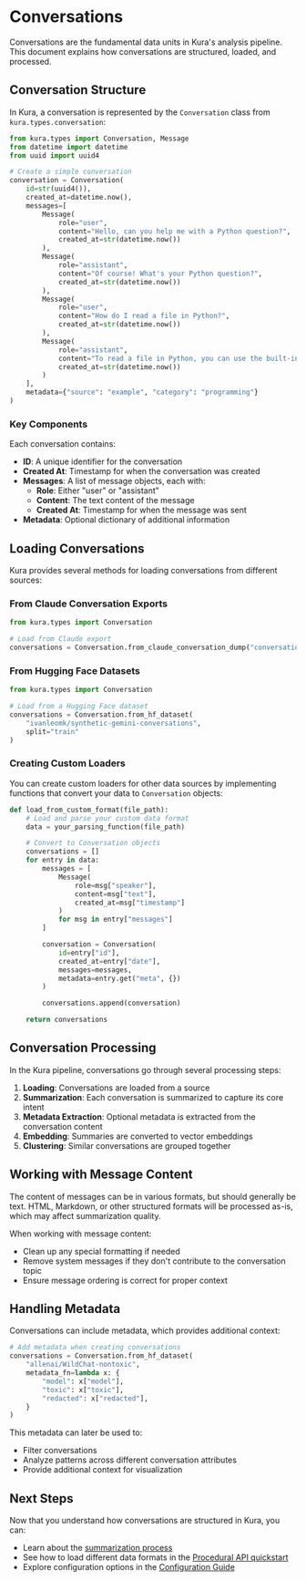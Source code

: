 # Conversations

Conversations are the fundamental data units in Kura's analysis pipeline. This document explains how conversations are structured, loaded, and processed.

## Conversation Structure

In Kura, a conversation is represented by the `Conversation` class from `kura.types.conversation`:

```python
from kura.types import Conversation, Message
from datetime import datetime
from uuid import uuid4

# Create a simple conversation
conversation = Conversation(
    id=str(uuid4()),
    created_at=datetime.now(),
    messages=[
        Message(
            role="user",
            content="Hello, can you help me with a Python question?",
            created_at=str(datetime.now())
        ),
        Message(
            role="assistant",
            content="Of course! What's your Python question?",
            created_at=str(datetime.now())
        ),
        Message(
            role="user",
            content="How do I read a file in Python?",
            created_at=str(datetime.now())
        ),
        Message(
            role="assistant",
            content="To read a file in Python, you can use the built-in open() function...",
            created_at=str(datetime.now())
        )
    ],
    metadata={"source": "example", "category": "programming"}
)
```

### Key Components

Each conversation contains:

- **ID**: A unique identifier for the conversation
- **Created At**: Timestamp for when the conversation was created
- **Messages**: A list of message objects, each with:
  - **Role**: Either "user" or "assistant"
  - **Content**: The text content of the message
  - **Created At**: Timestamp for when the message was sent
- **Metadata**: Optional dictionary of additional information

## Loading Conversations

Kura provides several methods for loading conversations from different sources:

### From Claude Conversation Exports

```python
from kura.types import Conversation

# Load from Claude export
conversations = Conversation.from_claude_conversation_dump("conversations.json")
```

### From Hugging Face Datasets

```python
from kura.types import Conversation

# Load from a Hugging Face dataset
conversations = Conversation.from_hf_dataset(
    "ivanleomk/synthetic-gemini-conversations",
    split="train"
)
```

### Creating Custom Loaders

You can create custom loaders for other data sources by implementing functions that convert your data to `Conversation` objects:

```python
def load_from_custom_format(file_path):
    # Load and parse your custom data format
    data = your_parsing_function(file_path)

    # Convert to Conversation objects
    conversations = []
    for entry in data:
        messages = [
            Message(
                role=msg["speaker"],
                content=msg["text"],
                created_at=msg["timestamp"]
            )
            for msg in entry["messages"]
        ]

        conversation = Conversation(
            id=entry["id"],
            created_at=entry["date"],
            messages=messages,
            metadata=entry.get("meta", {})
        )

        conversations.append(conversation)

    return conversations
```

## Conversation Processing

In the Kura pipeline, conversations go through several processing steps:

1. **Loading**: Conversations are loaded from a source
2. **Summarization**: Each conversation is summarized to capture its core intent
3. **Metadata Extraction**: Optional metadata is extracted from the conversation content
4. **Embedding**: Summaries are converted to vector embeddings
5. **Clustering**: Similar conversations are grouped together

## Working with Message Content

The content of messages can be in various formats, but should generally be text. HTML, Markdown, or other structured formats will be processed as-is, which may affect summarization quality.

When working with message content:

- Clean up any special formatting if needed
- Remove system messages if they don't contribute to the conversation topic
- Ensure message ordering is correct for proper context

## Handling Metadata

Conversations can include metadata, which provides additional context:

```python
# Add metadata when creating conversations
conversations = Conversation.from_hf_dataset(
    "allenai/WildChat-nontoxic",
    metadata_fn=lambda x: {
        "model": x["model"],
        "toxic": x["toxic"],
        "redacted": x["redacted"],
    }
)
```

This metadata can later be used to:
- Filter conversations
- Analyze patterns across different conversation attributes
- Provide additional context for visualization

## Next Steps

Now that you understand how conversations are structured in Kura, you can:

- Learn about the [summarization process](summarization.md)
- See how to load different data formats in the [Procedural API quickstart](../getting-started/tutorial-procedural-api.md)
- Explore configuration options in the [Configuration Guide](../getting-started/configuration.md)
